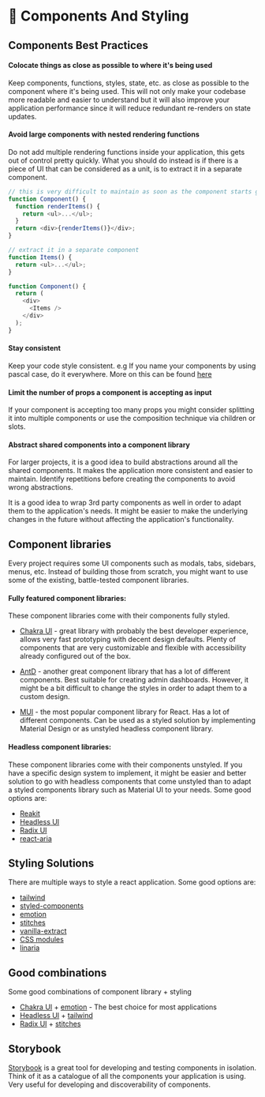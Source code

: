 # 🧱 Components And Styling

## Components Best Practices

#### Colocate things as close as possible to where it's being used

Keep components, functions, styles, state, etc. as close as possible to the component where it's being used. This will not only make your codebase more readable and easier to understand but it will also improve your application performance since it will reduce redundant re-renders on state updates.

#### Avoid large components with nested rendering functions

Do not add multiple rendering functions inside your application, this gets out of control pretty quickly. What you should do instead is if there is a piece of UI that can be considered as a unit, is to extract it in a separate component.

```javascript
// this is very difficult to maintain as soon as the component starts growing
function Component() {
  function renderItems() {
    return <ul>...</ul>;
  }
  return <div>{renderItems()}</div>;
}

// extract it in a separate component
function Items() {
  return <ul>...</ul>;
}

function Component() {
  return (
    <div>
      <Items />
    </div>
  );
}
```

#### Stay consistent

Keep your code style consistent. e.g If you name your components by using pascal case, do it everywhere. More on this can be found [here](./style-guide.md)

#### Limit the number of props a component is accepting as input

If your component is accepting too many props you might consider splitting it into multiple components or use the composition technique via children or slots.


#### Abstract shared components into a component library

For larger projects, it is a good idea to build abstractions around all the shared components. It makes the application more consistent and easier to maintain. Identify repetitions before creating the components to avoid wrong abstractions.


It is a good idea to wrap 3rd party components as well in order to adapt them to the application's needs. It might be easier to make the underlying changes in the future without affecting the application's functionality.

## Component libraries

Every project requires some UI components such as modals, tabs, sidebars, menus, etc. Instead of building those from scratch, you might want to use some of the existing, battle-tested component libraries.

#### Fully featured component libraries:

These component libraries come with their components fully styled.

- [Chakra UI](https://chakra-ui.com/) - great library with probably the best developer experience, allows very fast prototyping with decent design defaults. Plenty of components that are very customizable and flexible with accessibility already configured out of the box.

- [AntD](https://ant.design/) - another great component library that has a lot of different components. Best suitable for creating admin dashboards. However, it might be a bit difficult to change the styles in order to adapt them to a custom design.

- [MUI](https://mui.com/) - the most popular component library for React. Has a lot of different components. Can be used as a styled solution by implementing Material Design or as unstyled headless component library.

#### Headless component libraries:

These component libraries come with their components unstyled. If you have a specific design system to implement, it might be easier and better solution to go with headless components that come unstyled than to adapt a styled components library such as Material UI to your needs. Some good options are:

- [Reakit](https://reakit.io/)
- [Headless UI](https://headlessui.dev/)
- [Radix UI](https://www.radix-ui.com/)
- [react-aria](https://react-spectrum.adobe.com/react-aria/)

## Styling Solutions

There are multiple ways to style a react application. Some good options are:

- [tailwind](https://tailwindcss.com/)
- [styled-components](https://styled-components.com/)
- [emotion](https://emotion.sh/docs/introduction)
- [stitches](https://stitches.dev/)
- [vanilla-extract](https://github.com/seek-oss/vanilla-extract)
- [CSS modules](https://github.com/css-modules/css-modules)
- [linaria](https://github.com/callstack/linaria)

## Good combinations

Some good combinations of component library + styling

- [Chakra UI](https://chakra-ui.com/) + [emotion](https://emotion.sh/docs/introduction) - The best choice for most applications
- [Headless UI](https://headlessui.dev/) + [tailwind](https://tailwindcss.com/)
- [Radix UI](https://www.radix-ui.com/) + [stitches](https://stitches.dev/)

## Storybook

[Storybook](https://storybook.js.org/) is a great tool for developing and testing components in isolation. Think of it as a catalogue of all the components your application is using. Very useful for developing and discoverability of components.
